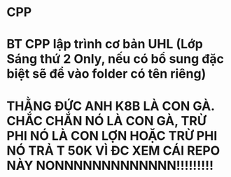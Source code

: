 # CPP
BT CPP lập trình cơ bản UHL
(Lớp Sáng thứ 2 Only, nếu có bổ sung đặc biệt sẽ để vào folder có tên riêng)
=========================================================================
THẰNG ĐỨC ANH K8B LÀ CON GÀ.
CHẮC CHẮN NÓ LÀ CON GÀ, TRỪ PHI NÓ LÀ CON LỢN
HOẶC TRỪ PHI NÓ TRẢ T 50K VÌ ĐC XEM CÁI REPO NÀY
NONNNNNNNNNNNNN!!!!!!!!!
========================================================================